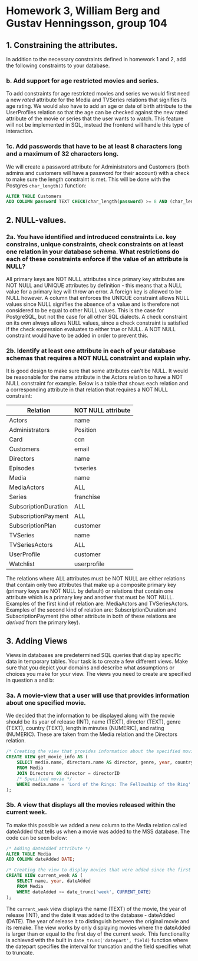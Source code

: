 # Homework 3, William Berg and Gustav Henningsson, group 104

## 1. Constraining the attributes. 
In addition to the necessary constraints defined in homework 1 and 2, add the following constraints to your database.

### b. Add support for age restricted movies and series. 
To add constraints for age restricted movies and series we would first need a new *rated* attribute for the Media and TVSeries relations that signifies its age rating. We would also have to add an age or date of birth attribute to the UserProfiles relation so that the age can be checked against the new rated attribute of the movie or series that the user wants to watch. This feature will not be implemented in SQL, instead the frontend will handle this type of interaction. 

### 1c. Add passwords that have to be at least 8 characters long and a maximum of 32 characters long. 
We will create a password attribute for Administrators and Customers (both admins and customers will have a password for their account) with a check to make sure the length constraint is met. This will be done with the Postgres `char_length()` function:  
```sql
ALTER TABLE Customers 
ADD COLUMN password TEXT CHECK(char_length(password) >= 8 AND (char_length(password) <= 32));
```


## 2. NULL-values. 
### 2a. You have identified and introduced constraints i.e. key constrains, unique constraints, check constraints on at least one relation in your database schema. What restrictions do each of these constraints enforce if the value of an attribute is NULL?
All primary keys are NOT NULL attributes since primary key attributes are NOT NULL and UNIQUE attributes by definition - this means that a NULL value for a primary key will throw an error. A foreign key is allowed to be NULL however. A column that enforces the UNIQUE constraint allows NULL values since NULL signifies the absence of a value and is therefore not considered to be equal to other NULL values. This is the case for PostgreSQL, but not the case for all other SQL dialects. A check constraint on its own always allows NULL values, since a check constraint is satisfied if the check expression evaluates to either true or NULL. A NOT NULL constraint would have to be added in order to prevent this. 

### 2b. Identify at least one attribute in each of your database schemas that requires a NOT NULL constraint and explain why.  
It is good design to make sure that some attributes can't be NULL. It would be reasonable for the name attribute in the Actors relation to have a NOT NULL constraint for example. Below is a table that shows each relation and a corresponding attribute in that relation that requires a NOT NULL constraint:  
  
| Relation             | NOT NULL attribute | 
|----------------------|--------------------|
| Actors               | name               |
| Administrators       | Position           |
| Card                 | ccn                |
| Customers            | email              |
| Directors            | name               |
| Episodes             | tvseries           |
| Media                | name               |
| MediaActors          | ALL                |
| Series               | franchise          |
| SubscriptionDuration | ALL                |
| SubscriptionPayment  | ALL                |
| SubscriptionPlan     | customer           |
| TVSeries             | name               |
| TVSeriesActors       | ALL                |
| UserProfile          | customer           |
| Watchlist            | userprofile        |  
  
The relations where ALL attributes must be NOT NULL are either relations that contain only two attributes that make up a composite primary key (primary keys are NOT NULL by default) or relations that contain one attribute which is a primary key and another that must be NOT NULL. Examples of the first kind of relation are: MediaActors and TVSeriesActors. Examples of the second kind of relation are: SubscriptionDuration and SubscriptionPayment (the other attribute in both of these relations are *derived* from the primary key).


## 3. Adding Views 
Views in databases are predetermined SQL queries that display specific data in temporary tables. Your task is to create a few different views. Make sure that you depict your domains and describe what assumptions or choices you make for your view. The views you need to create are specified in question a and b: 

### 3a. A movie-view that a user will use that provides information about one specified movie. 
We decided that the information to be displayed along with the movie should be its year of release (INT), name (TEXT), director (TEXT), genre (TEXT), country (TEXT), length in minutes (NUMERIC), and rating (NUMERIC). These are taken from the Media relation and the Directors relation. 
```sql
/* Creating the view that provides information about the specified movie */
CREATE VIEW get_movie_info AS (
    SELECT media.name, directors.name AS director, genre, year, country, length, rating 
    FROM Media
    JOIN Directors ON director = directorID
    /* Specified movie */ 
    WHERE media.name = 'Lord of the Rings: The Fellowship of the Ring'
);
```

### 3b. A view that displays all the movies released within the current week. 
To make this possible we added a new column to the Media relation called dateAdded that tells us when a movie was added to the MSS database. The code can be seen below: 
```sql
/* Adding dateAdded attribute */
ALTER TABLE Media
ADD COLUMN dateAdded DATE;

/* Creating the view to display movies that were added since the first day of this week */
CREATE VIEW current_week AS (
    SELECT name, year, dateAdded
    FROM Media 
    WHERE dateAdded >= date_trunc('week', CURRENT_DATE)
);
```
The `current_week` view displays the name (TEXT) of the movie, the year of release (INT), and the date it was added to the database - dateAdded (DATE). The year of release it to distinguish between the original movie and its remake. The view works by only displaying movies where the dateAdded is larger than or equal to the first day of the current week. This functionality is achieved with the built in `date_trunc('datepart', field)` function where the datepart specifies the interval for truncation and the field specifies what to truncate. 